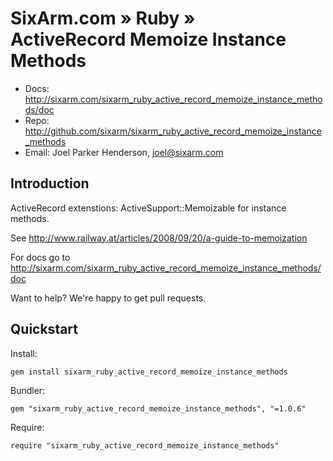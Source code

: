 # SixArm.com » Ruby » <br> ActiveRecord Memoize Instance Methods

* Docs: <http://sixarm.com/sixarm_ruby_active_record_memoize_instance_methods/doc>
* Repo: <http://github.com/sixarm/sixarm_ruby_active_record_memoize_instance_methods>
* Email: Joel Parker Henderson, <joel@sixarm.com>


## Introduction

ActiveRecord extenstions: ActiveSupport::Memoizable for instance methods.

See http://www.railway.at/articles/2008/09/20/a-guide-to-memoization

For docs go to <http://sixarm.com/sixarm_ruby_active_record_memoize_instance_methods/doc>

Want to help? We're happy to get pull requests.


## Quickstart

Install:

    gem install sixarm_ruby_active_record_memoize_instance_methods

Bundler:

    gem "sixarm_ruby_active_record_memoize_instance_methods", "=1.0.6"

Require:

    require "sixarm_ruby_active_record_memoize_instance_methods"




